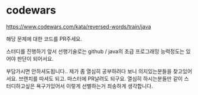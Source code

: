 # codewars

https://www.codewars.com/kata/reversed-words/train/java

해당 문제에 대한 코드를 PR주세요.

스터디를 진행하기 앞서 선행기술로는 github / java의 초급 프로그래밍 능력정도는 있어야 판단이 되어서요.

부담가시면 안하셔도됩니다..
제가 좀 열심히 공부하려다 보니 의지있는분들을 찾고있어서요.
브랜치를 따셔도 되고. 마스터에  PR날려도 되구요.
열심히 하시는분들만 같이 스터디하고싶은 욕구가있어서 이렇게 선별하는거 죄송하게 생각합니다.

